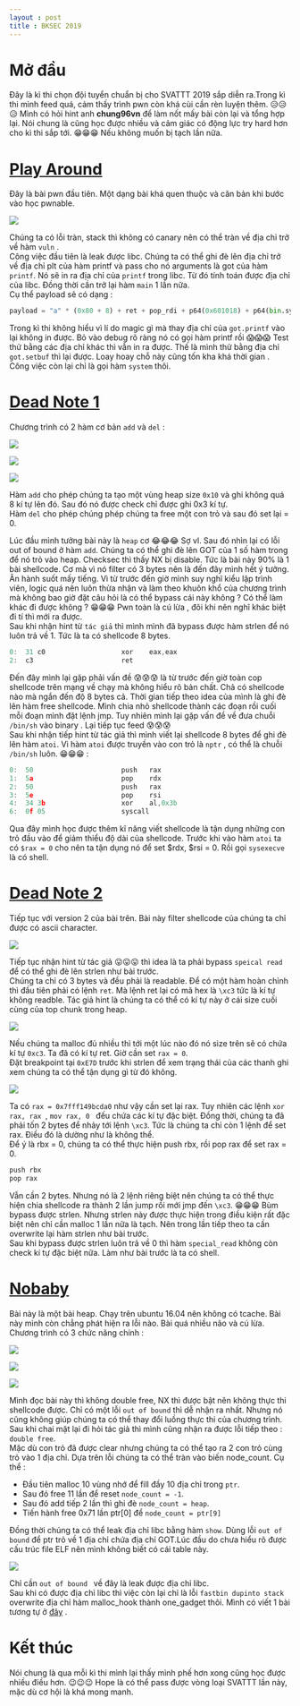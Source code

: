 ```yaml
---
layout : post 
title : BKSEC 2019
--- 
```


# Mở đầu  
Đây là kì thi chọn đội tuyển chuẩn bị cho SVATTT 2019 sắp diễn ra.Trong kì thi mình feed quá, cảm thấy trình pwn còn khá cùi cần rèn luyện thêm.  😥😥😥 Mình có hỏi hint anh **chung96vn** để làm nốt mấy bài còn lại và tổng hợp lại. Nói chung là cũng học được nhiều và cảm giác có động lực try hard hơn cho kì thi sắp tới. 😁😁😁 Nếu không muốn bị tạch lần nữa.   

# [**Play Around**](https://github.com/hacmao/hacmao.github.io/raw/master/Pwnable/BKSEC2019/playaround/play_around)    

Đây là bài pwn đầu tiên. Một dạng bài khá quen thuộc và căn bản khi bước vào học pwnable.  

![](/Pwnable/BKSEC2019/playaround/hinh1.PNG)  

Chúng ta có lỗi tràn, stack thì không có canary nên có thể tràn về địa chỉ trở về hàm ```vuln``` .   
Công việc đầu tiên là leak được libc. Chúng ta có thể ghi đè lên địa chỉ trở về địa chỉ plt của hàm printf và pass cho nó arguments là got của hàm ```printf```. Nó sẽ in ra địa chỉ của ```printf``` trong libc. Từ đó tính toán được địa chỉ của libc. Đồng thời cần trở lại hàm ```main``` 1 lần nữa.   
Cụ thể payload sẽ có dạng : 
```python 
payload = "a" * (0x80 + 8) + ret + pop_rdi + p64(0x601018) + p64(bin.sym['printf']) + ret + p64(bin.sym['vuln'])
``` 
Trong kì thi không hiểu vì lí do magic gì mà thay địa chỉ của ```got.printf``` vào lại không in được. Bỏ vào debug rõ ràng nó có gọi hàm printf rồi 😱😱😱 Test thử bằng các địa chỉ khác thì vẫn in ra được. Thế là mình thử bằng địa chỉ ```got.setbuf``` thì lại được. Loay hoay chỗ này cũng tốn kha khá thời gian .  
Công việc còn lại chỉ là gọi hàm ```system``` thôi.  

# [**Dead Note 1**](https://github.com/hacmao/hacmao.github.io/raw/master/Pwnable/BKSEC2019/deadnote1/Dead_Note_Lv1)  

Chương trình có 2 hàm cơ bản ```add``` và ```del``` :  

![](/Pwnable/BKSEC2019/deadnote1/hinh1.PNG)   

![](/Pwnable/BKSEC2019/deadnote1/hinh2.PNG)  

![](/Pwnable/BKSEC2019/deadnote1/hinh3.PNG)   

Hàm ```add``` cho phép chúng ta tạo một vùng heap size ```0x10``` và ghi không quá 8 kí tự lên đó. Sau đó nó được check chỉ được ghi 0x3 kí tự.  
Hàm ```del``` cho phép chúng phép chúng ta free một con trỏ và sau đó set lại = 0.  

Lúc đầu mình tưởng bài này là ```heap``` cơ 😂😂😂 Sợ vl. Sau đó nhìn lại có lỗi out of bound ở hàm ```add```. Chúng ta có thể ghi đè lên GOT của 1 số hàm trong để nó trỏ vào heap. Checksec thì thấy NX bị disable. Tức là bài này 90% là 1 bài shellcode. Cơ mà vì nó filter có 3 bytes nên là đến đây mình hết ý tưởng. Ăn hành suốt mấy tiếng. Vì từ trước đến giờ mình suy nghĩ kiểu lập trình viên, logic quá nên luôn thừa nhận và làm theo khuôn khổ của chương trình mà không bao giờ đặt câu hỏi là có thể bypass cái này không ? Có thể làm khác đi được không ? 😁😁😁 Pwn toàn là cú lừa , đôi khi nên nghĩ khác biệt đi tí thì mới ra được.  
Sau khi nhận hint từ ```tác giả``` thì mình mình đã bypass được hàm strlen để nó luôn trả về 1. Tức là ta có shellcode 8 bytes.  

```c 
0:  31 c0                   xor    eax,eax
2:  c3                      ret
```

Đến đây mình lại gặp phải vấn đề 😰😰😰 là từ trước đến giờ toàn cop shellcode trên mạng về chạy mà không hiểu rõ bản chất. Chả có shellcode nào mà ngắn đến độ 8 bytes cả. Thời gian tiếp theo idea của mình là ghi đè lên hàm free shellcode. Mình chia nhỏ shellcode thành các đoạn rồi cuối mỗi đoạn mình đặt lệnh jmp. Tuy nhiên mình lại gặp vấn đề về đưa chuỗi ```/bin/sh``` vào binary . Lại tiếp tục feed 😰😰😰  
Sau khi nhận tiếp hint từ tác giả thì mình viết lại shellcode 8 bytes để ghi đè lên hàm ```atoi```. Vì hàm ```atoi``` được truyền vào con trỏ là ```nptr``` , có thể là chuỗi ```/bin/sh``` luôn.  😁😁😁 :  

```c
0:  50                      push   rax
1:  5a                      pop    rdx
2:  50                      push   rax
3:  5e                      pop    rsi
4:  34 3b                   xor    al,0x3b
6:  0f 05                   syscall
```  
Qua đây mình học được thêm kĩ năng viết shellcode là tận dụng những con trỏ đầu vào để giảm thiểu độ dài của shellcode. Trước khi vào hàm ```atoi``` ta có ```$rax = 0``` cho nên ta tận dụng nó để set $rdx, $rsi = 0. Rồi gọi ```sysexecve``` là có shell.  

# [**Dead Note 2**](https://github.com/hacmao/hacmao.github.io/raw/master/Pwnable/BKSEC2019/deadnote2/Dead_Note_Lv2)  

Tiếp tục với version 2 của bài trên. Bài này filter shellcode của chúng ta chỉ được có ascii character.  

![](/Pwnable/BKSEC2019/deadnote2/hinh1.PNG)  

Tiếp tục nhận hint từ tác giả 😛😛😛 thì idea là ta phải bypass ```speical read``` để có thể ghi đè lên strlen như bài trước.  
Chúng ta chỉ có 3 bytes và đều phải là readable. Để có một hàm hoàn chỉnh thì đầu tiên phải có lệnh ```ret```. Mà lệnh ret lại có mã hex là ```\xc3``` tức là kí tự không readble. Tác giả hint là chúng ta có thể có kí tự này ở cái size cuối cùng của top chunk trong heap.  

![](/Pwnable/BKSEC2019/deadnote2/hinh2.PNG)   

Nếu chúng ta malloc đủ nhiều thì tới một lúc nào đó nó size trên sẽ có chứa kí tự ```0xc3```. Ta đã có kí tự ret. Giờ cần set ```rax = 0```.  
Đặt breakpoint tại ```0xE7D```  trước khi strlen để xem trạng thái của các thanh ghi xem chúng ta có thể tận dụng gì từ đó không.  

![](/Pwnable/BKSEC2019/deadnote2/hinh3.PNG)   

Ta có ```rax = 0x7fff149bcda0``` như vậy cần set lại rax. Tuy nhiên các lệnh ```xor rax, rax ```, ```mov rax, 0 ``` đếu chứa các kí tự đặc biệt. Đồng thời, chúng ta đã phải tốn 2 bytes để nhảy tới lệnh ```\xc3```. Tức là chúng ta chỉ còn 1 lệnh để set rax. Điều đó là dường như là không thể.  
Để ý là rbx = 0, chúng ta có thể thực hiện push rbx, rồi pop rax để set rax = 0. 
```c
push rbx 
pop rax
```  
Vẫn cần 2 bytes. Nhưng nó là 2 lệnh riêng biệt nên chúng ta có thể thực hiện chia shellcode ra thành 2 lần jump rồi mới jmp đến ```\xc3```.  😁😁😁 Bùm bypass được strlen. Nhưng strlen này được thực hiện trong điều kiện rất đặc biệt nên chỉ cần malloc 1 lần nữa là tạch. Nên trong lần tiếp theo ta cần overwrite lại hàm strlen như bài trước.  
Sau khi bypass được strlen luôn trả về 0 thì hàm ```special_read``` không còn check kí tự đặc biệt nữa. Làm như bài trước là ta có shell.  

# [**Nobaby**](https://github.com/hacmao/hacmao.github.io/raw/master/Pwnable/BKSEC2019/nobaby/nobaby)  

Bài này là một bài heap. Chạy trên ubuntu 16.04 nên không có tcache. Bài này mình còn chẳng phát hiện ra lỗi nào. Bài quá nhiều não và cú lừa.  
Chương trình có 3 chức năng chính :  

![](/Pwnable/BKSEC2019/nobaby/hinh1.PNG)  

![](/Pwnable/BKSEC2019/nobaby/hinh2.PNG)   

![](/Pwnable/BKSEC2019/nobaby/hinh3.PNG)   

Mình đọc bài này thì không double free, NX thì được bật nên không thực thi shellcode được. Chỉ có một lỗi ``` out of bound ``` thì dễ nhận ra nhất. Nhưng nó cũng không giúp chúng ta có thể thay đổi luồng thực thi của chương trình. Sau khi chai mặt lại đi hỏi tác giả thì mình cũng nhận ra được lỗi tiếp theo : ```double free```.  
Mặc dù con trỏ đã được clear nhưng chúng ta có thể tạo ra 2 con trỏ cùng trỏ vào 1 địa chỉ. Dựa trên lỗi chúng ta có thể tràn vào biến node_count. Cụ thể :  

  - Đầu tiên malloc 10 vùng nhớ để fill đầy 10 địa chỉ trong ```ptr```.   
  - Sau đó free 11 lần để reset ```node_count = -1```.  
  - Sau đó add tiếp 2 lần thì ghi đè ```node_count = heap```.  
  - Tiến hành free 0x71 lần ptr[0] để ```node_count = ptr[9]```  



Đồng thời chúng ta có thể leak địa chỉ libc bằng hàm ```show```. Dùng lỗi ```out of bound``` để ptr trỏ về 1 địa chỉ chứa địa chỉ GOT.Lúc đầu do chưa hiểu rõ được cấu trúc file ELF nên mình không biết có cái table này.  

![](/Pwnable/BKSEC2019/nobaby/hinh4.PNG)  

Chỉ cần ```out of bound ``` về đây là leak được địa chỉ libc.  
Sau khi có được địa chỉ libc thì việc còn lại chỉ là lỗi ```fastbin dupinto stack``` overwrite địa chỉ hàm malloc_hook thành one_gadget thôi. Mình có viết 1 bài tương tự ở [đây](https://hacmao.pw/Pwnable/heap/fastbin_dup_into_stack/) .  

# Kết thúc  
Nói chung là qua mỗi kì thi mình lại thấy mình phế hơn xong cũng học được nhiều điều hơn. 😉😉😉 Hope là có thể pass được vòng loại SVATTT lần này, mặc dù cơ hội là khá mong manh.  



